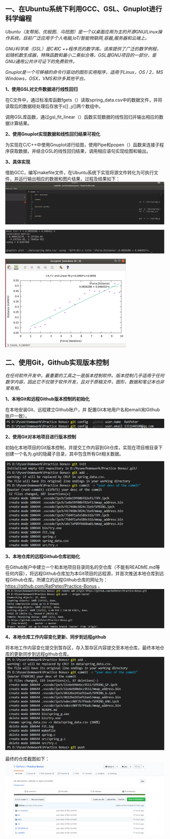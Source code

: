 ## 一、在Ubuntu系统下利用GCC、GSL、Gnuplot进行科学编程

*Ubuntu（友帮拓、优般图、乌班图）是一个以桌面应用为主的开源GNU/Linux操作系统，目前广泛应用于个人电脑,IoT/智能物联网,容器,服务器和云端上。*

*GNU科学库（GSL）是C和C ++程序员的数字库。该库提供了广泛的数学例程，如随机数生成器，特殊函数和最小二乘拟合等。GSL是GNU项目的一部分，是GNU通用公共许可证下的免费软件。*

*Gnuplot是一个可移植的命令行驱动的图形实用程序，适用于Linux，OS / 2，MS Windows，OSX，VMS和许多其他平台。*

**1、使用GSL对文件数据进行线性回归**

在C文件中，通过标准库函数fgets（）读取spring_data.csv中的数据文件，并将读取后的数据经处理后存放于x[] ,y[]两个数组中。

调用GSL库函数，通过gsl_fit_linear（）函数实现数据的线性回归并输出相应的数据计算结果。

**2、使用Gnuplot实现数据和线性回归结果可视化**

为实现在C/C++中使用Gnuplot进行绘图，使用Pipe和popen（）函数来连接子程序获取数据，并结合GSL的线性回归结果，调用相应语句实现绘图和输出。

**3、具体实现**

借助GCC，编写makefile文件，在Ubuntu系统下实现将源文件转化为可执行文件，并运行输出相应的数据和图片结果，过程及结果如下：
![image](/img/P1.png)

![image](/img/P2.png)

![image](/img/P3.png)



## 二、使用Git，Github实现版本控制

*在任何软件开发中，最重要的工具之一是版本控制软件。版本控制几乎适用于任何数字内容，因此它不仅限于软件开发，且对于原稿文件，图形，数据和笔记本也非常有用。*

**1、本地Git和远程Github版本控制的初始化**

在本地安装Git、远程建立Github账户，并 配置Git本地用户名和email(和Github账户一致）。
![image](/img/P4.png)

**2、使用Git对本地项目进行版本控制**

初始化本地项目的Git版本控制，并提交工作内容到Git仓库，实现在项目根目录下创建一个名为.git的隐藏子目录，其中包含所有Git相关数据。

![image](/img/P5.png)

**3、本地仓库的远程Github仓库初始化**

在Github账户中建立一个和本地项目目录同名的空仓库（不能有README.md等任何内容），将远程Github仓库加为本Git项目的远程源，并首次推送本地仓库到远程Github仓库。所建立的远程Github仓库的网址为：https://github.com/RatPeter/Practice-Bonus 。
![image](/img/P6.png)

**4、本地仓库工作内容变化更新、同步到远程github**

将本地工作内容变化提交到暂存区，存入暂存区内容提交至本地仓库，最终本地仓库的更新同步到远程github仓库。
![image](/img/P7.png)

最终的仓库截图如下：
![image](/img/P8.png)